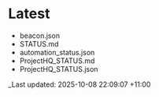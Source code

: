 # Latest

* beacon.json
* STATUS.md
* automation_status.json
* ProjectHQ_STATUS.md
* ProjectHQ_STATUS.json

_Last updated: 2025-10-08 22:09:07 +11:00